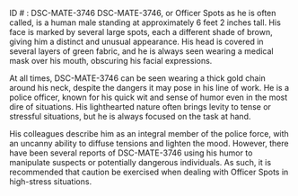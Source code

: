 ID # : DSC-MATE-3746
DSC-MATE-3746, or Officer Spots as he is often called, is a human male standing at approximately 6 feet 2 inches tall. His face is marked by several large spots, each a different shade of brown, giving him a distinct and unusual appearance. His head is covered in several layers of green fabric, and he is always seen wearing a medical mask over his mouth, obscuring his facial expressions. 

At all times, DSC-MATE-3746 can be seen wearing a thick gold chain around his neck, despite the dangers it may pose in his line of work. He is a police officer, known for his quick wit and sense of humor even in the most dire of situations. His lighthearted nature often brings levity to tense or stressful situations, but he is always focused on the task at hand.

His colleagues describe him as an integral member of the police force, with an uncanny ability to diffuse tensions and lighten the mood. However, there have been several reports of DSC-MATE-3746 using his humor to manipulate suspects or potentially dangerous individuals. As such, it is recommended that caution be exercised when dealing with Officer Spots in high-stress situations.